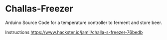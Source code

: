 # Challas-Freezer

Arduino Source Code for a temperature controller to ferment and store beer.


Instructions
https://www.hackster.io/jamil/challa-s-freezer-76bedb
